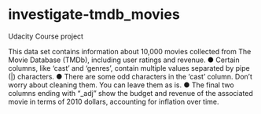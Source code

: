 # investigate-tmdb_movies
Udacity Course project

This data set contains information
about 10,000 movies collected from
The Movie Database (TMDb),
including user ratings and revenue.
● Certain columns, like ‘cast’
and ‘genres’, contain multiple
values separated by pipe (|)
characters.
● There are some odd characters
in the ‘cast’ column. Don’t worry
about cleaning them. You can
leave them as is.
● The final two columns ending
with “_adj” show the budget and
revenue of the associated movie
in terms of 2010 dollars,
accounting for inflation over
time.
